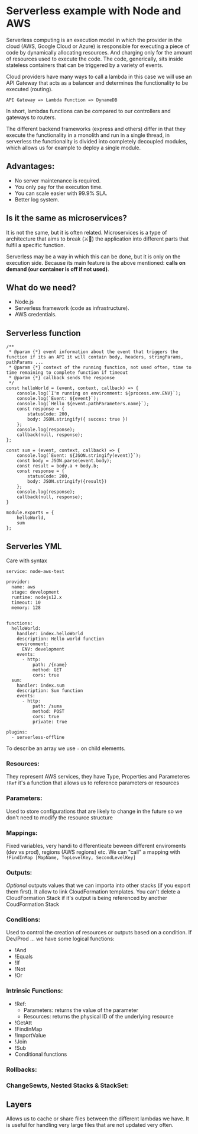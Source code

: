 
# Serverless example with Node and AWS

Serverless computing is an execution model in which the provider in the cloud (AWS, Google Cloud or Azure) is responsible for executing a piece of code by dynamically allocating resources. And charging only for the amount of resources used to execute the code. The code, generically, sits inside stateless containers that can be triggered by a variety of events.

Cloud providers have many ways to call a lambda in this case we will use an API Gateway that acts as a balancer and determines the functionality to be executed (routing). 

`API Gateway => Lambda Function => DynameDB`

In short, lambdas functions can be compared to our controllers and gateways to routers. 

The different backend frameworks (express and others) differ in that they execute the functionality in a monolith and run in a single thread, in serverless the functionality is divided into completely decoupled modules, which allows us for example to deploy a single module.

## Advantages:

- No server maintenance is required.
- You only pay for the execution time.
- You can scale easier with 99.9% SLA.
- Better log system.

## Is it the same as microservices?

It is not the same, but it is often related. Microservices is a type of architecture that aims to break (⚔🥌) the application into different parts that fulfil a specific function. 

Serverless may be a way in which this can be done, but it is only on the execution side. Because its main feature is the above mentioned: **calls on demand (our container is off if not used)**.

## What do we need?

- Node.js
- Serverless framework (code as infrastructure).
- AWS credentials.

## Serverless function

```
/**
 * @param {*} event information about the event that triggers the function if its an API it will contain body, headers, stringParams, pathParams ...
 * @param {*} context of the running function, not used often, time to time remaining to complete function if timeout
 * @param {*} callback sends the response
 */
const helloWorld = (event, context, callback) => {
	console.log(`I'm running on environment: ${process.env.ENV}`);
	console.log(`Event: ${event}`);
	console.log(`Hello ${event.pathParameters.name}`);
	const response = {
		statusCode: 200,
		body: JSON.stringify({ succes: true })
	};
	console.log(response);
	callback(null, response);
};

const sum = (event, context, callback) => {
	console.log(`Event: ${JSON.stringify(event)}`);
	const body = JSON.parse(event.body);
	const result = body.a + body.b;
	const response = {
		statusCode: 200,
		body: JSON.stringify({result})
	};
	console.log(response);
	callback(null, response);
}

module.exports = {
	helloWorld,
	sum
};
```

## Serverles YML

Care with syntax

```
service: node-aws-test

provider:
  name: aws
  stage: development
  runtime: nodejs12.x
  timeout: 10
  memory: 128


functions:
  helloWorld:
    handler: index.helloWorld
    description: Hello world function
    environment:
      ENV: development
    events:
      - http:
          path: /{name}
          method: GET
          cors: true
  sum:
    handler: index.sum
    description: Sum function
    events:
      - http:
          path: /suma
          method: POST
          cors: true
          private: true

plugins:
  - serverless-offline
```
To describe an array we use `-` on child elements.

### Resources:

They represent AWS services, they have Type, Properties and Parameteres
`!Ref` it's a function that allows us to reference parameters or resources

### Parameters:

Used to store configurations that are likely to change in the future so we don't need to modify the resource structure

### Mappings:

Fixed variables, very handi to differentieate beween different enviroments (dev vs prod), regions (AWS regions) etc.
We can "call" a mapping with `!FindInMap [MapName, TopLevelKey, SecondLevelKey]`

### Outputs:

*Optional* outputs values that we can importa into other stacks (if you export them first). It allow to link CloudFormation templates. You can't delete a CloudFormation Stack if it's output is being referenced by another CoudFormation Stack

### Conditions:

Used to control the creation of resources or outputs based on a condition. If Dev/Prod ... we have some logical functions:

- !And
- !Equals
- !If
- !Not
- !Or

### Intrinsic Functions:

- !Ref:
  - Parameters: returns the value of the parameter
  - Resources: returns the physical ID of the underlying resource
- !GetAtt
- !FindInMap
- !ImportValue
- !Join
- !Sub
- Conditional functions

### Rollbacks:
### ChangeSewts, Nested Stacks & StackSet:

## Layers

Allows us to cache or share files between the different lambdas we have. It is useful for handling very large files that are not updated very often.